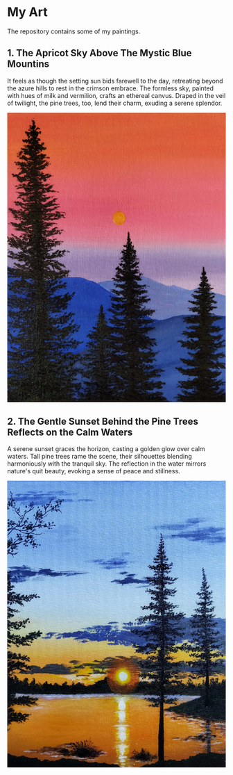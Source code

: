 # My Art
The repository contains some of my paintings.

## 1. The Apricot Sky Above The Mystic Blue Mountins

It feels as though the setting sun bids farewell to the day, retreating beyond the azure hills to rest in the crimson embrace. The formless sky, painted with hues of milk and vermilion, crafts an ethereal canvus. Draped in the veil of twilight, the pine trees, too, lend their charm, exuding a serene splendor.

![The Apricot Sky Above The Mystic Blue Mountins](./Apricot-Shade-of-the-Sky.jpg)

## 2. The Gentle Sunset Behind the Pine Trees Reflects on the Calm Waters

A serene sunset graces the horizon, casting a golden glow over calm waters. Tall pine trees rame the scene, their silhouettes blending harmoniously with the tranquil sky. The reflection in the water mirrors nature's quit beauty, evoking a sense of peace and stillness.

![The Gentle Sunset Behind the Pine Trees Reflects on the Calm Waters](./Sunset-Behind-Pines-Reflects-on-Calm-Waters.jpg)
